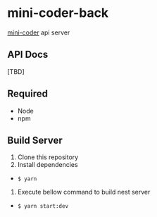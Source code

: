 # mini-coder-back
[mini-coder](https://github.com/fezzlk/mini-coder-front) api server

## API Docs
[TBD]

## Required
- Node
- npm

## Build Server
1. Clone this repository
1. Install dependencies
  - `$ yarn`
1. Execute bellow command to build nest server
  - `$ yarn start:dev`
